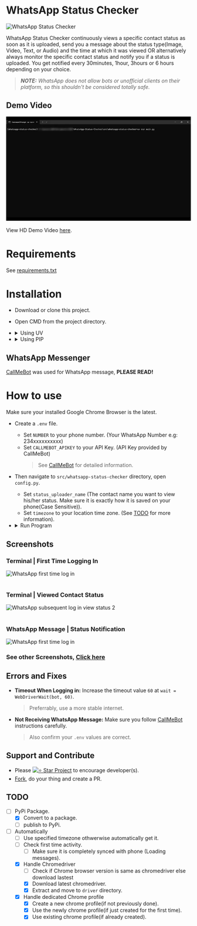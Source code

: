 # WhatsApp Status Checker

![WhatsApp Status Checker](static/images/WhatsApp%20Status%20Checker.png)

WhatsApp Status Checker continuously views a specific contact status as soon as it is uploaded, send you a message about the status type(Image, Video, Text, or  Audio) and the time at which it was viewed OR alternatively always monitor the specific contact status and notify you if a status is uploaded. You get notified every 30minutes, 1hour, 3hours or 6 hours depending on your choice.

> _**NOTE:** WhatsApp does not allow bots or unofficial clients on their platform, so this shouldn't be considered totally safe._

## Demo Video

![WhatsApp Status Checker Demo](static/images/Demo.webp)

View HD Demo Video [here](static/videos/Demo.mp4).

# Requirements

See [requirements.txt]


# Installation

  - Download or clone this project.
  - Open CMD from the project directory.
  
  - <details>
      <summary>Using UV</summary>
      
      - Install UV if you haven't already using `pip install uv`.
      - Create a Virtual Environment using `uv venv`.
      - Activate your virtual environment using `.venv\Scripts\activate`.
      - Install dependencies using `uv add -r requirements.txt && uv sync`.
    </details>
    
  - <details>
      <summary>Using PIP</summary>
      
      - Create a Virtual Environment using `py -m venv .venv`.
      - Activate your virtual environment using `.venv\Scripts\activate`.
      - Install dependencies using `pip install -r requirements.txt`.
    </details>

## WhatsApp Messenger

[CallMeBot] was used for WhatsApp message, **PLEASE READ!**

# How to use

Make sure your installed Google Chrome Browser is the latest.
  
  - Create a `.env` file.
    - Set `NUMBER` to your phone number. (Your WhatsApp Number e.g: 234xxxxxxxxxx)
    - Set `CALLMEBOT_APIKEY` to your API Key. (API Key provided by CallMeBot)
      > See [CallMeBot] for detailed information.

  - Then navigate to `src/whatsapp-status-checker` directory, open `config.py`.
    - Set `status_uploader_name` (The contact name you want to view his/her status. Make sure it is exactly how it is saved on your phone(Case Sensitive)).
    - Set `timezone` to your location time zone. (See [TODO] for more information).
  
  - <details>
      <summary>Run Program</summary>
      
      <details>
        <summary>Using UV</summary>
        
        uv run main.py
      </details>

      <details>
        <summary>Using Python</summary>

        py main.py
      </details>
    </details>


## Screenshots

### Terminal | First Time Logging In
![WhatsApp first time log in](static/images/WhatsApp%20first%20time%20log%20in.png)
#
### Terminal | Viewed Contact Status 
![WhatsApp subsequent log in view status 2](static/images/WhatsApp%20subsequent%20log%20in%20view%20status%202.png)
#
### WhatsApp Message | Status Notification
![WhatsApp first time log in](static/images/WhatsApp%20Notification%20Status%20Message.png)
### See other Screenshots, [Click here](static/images)

## Errors and Fixes

- **Timeout When Logging in:** Increase the timeout value `60` at `wait = WebDriverWait(bot, 60)`.
  > Preferrably, use a more stable internet.
- **Not Receiving WhatsApp Message:** Make sure you follow [CallMeBot] instructions carefully.
  > Also confirm your `.env` values are correct.

## Support and Contribute
- Please [![⭐ Star Project](https://img.shields.io/badge/Star-Project-blue?logo=github)]() to encourage developer(s).
- [Fork], do your thing and create a PR.

## TODO
- [ ] PyPi Package.
    - [x] Convert to a package.
    - [ ] publish to PyPi.
- [ ] Automatically
  - [ ] Use specified timezone othwerwise automatically get it.
  - [ ] Check first time activity.
    - [ ] Make sure it is completely synced with phone (Loading messages).
  - [x] Handle Chromedriver
    - [ ] Check if Chrome browser version is same as chromedriver else download lastest
    - [x] Download latest chromedriver.
    - [x] Extract and move to `driver` directory.
  - [x] Handle dedicated Chrome profile 
    - [x] Create a new chrome profile(if not previously done).
    - [x] Use the newly chrome profile(if just created for the first time).
    - [x] Use existing chrome profile(if already created).

[requirements.txt]: <requirements.txt>
[WhatsApp Web]: <https://web.whatsapp.com/>
[Fork]: <https://github.com/KrAsH-CoD3/WhatsApp-Status-Checker/fork/>
[CallMeBot]: <https://www.callmebot.com/blog/free-api-whatsapp-messages/>
[ChromeDriver]: <https://googlechromelabs.github.io/chrome-for-testing/>
[WhatsApp Business Cloud API]: <https://developers.facebook.com/products/whatsapp/>
[WhatsApp Business Cloud API Dashboard]: <README.md#WhatsApp-Business-Cloud-API-Dashboard>
[REPO]: <https://github.com/KrAsH-CoD3/WhatsApp-Status-Checker>
[Todo]: <README.md#TODO>

